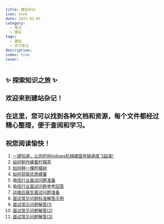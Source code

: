 ```yaml
---
title: 建站杂记
icon: book
date: 2025-02-05
category:
  - 笔记
  - 建站
tags:
  - 建站
  - 学习笔记
description: 
index: true
cover:
---
```


## ✨ 探索知识之旅 ✨

## 欢迎来到建站杂记！
## 在这里，您可以找到各种文档和资源，每个文件都经过精心整理，便于查阅和学习。
## 祝您阅读愉快！

1. [一键加速，让你的Windows机械硬盘传输速度飞起来!](./建站杂记/一键加速，让你的Windows机械硬盘传输速度飞起来!)
2. [如何制作蜂蜜柠檬茶](./建站杂记/如何制作蜂蜜柠檬茶)
3. [如何种一棵柠檬树](./建站杂记/如何种一棵柠檬树)
4. [如何获取优质蜂蜜](./建站杂记/如何获取优质蜂蜜)
5. [电信行业面试问题准备](./建站杂记/电信行业面试问题准备)
6. [电信行业面试问题参考回答](./建站杂记/电信行业面试问题参考回答)
7. [运维应届生面试问题准备](./建站杂记/运维应届生面试问题准备)
8. [面试常见问题标准解答示例](./建站杂记/面试常见问题标准解答示例)
9. [面试常见问题解答(1)](./建站杂记/面试常见问题解答(1))
10. [面试常见问题解答(2)](./建站杂记/面试常见问题解答(2))
11. [面试常见问题解答(3)](./建站杂记/面试常见问题解答(3))
